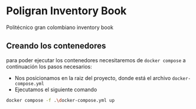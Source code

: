 # Poligran Inventory Book
Politécnico gran colombiano inventory book

## Creando los contenedores
para poder ejecutar los contenedores necesitaremos de `docker compose` a continuación los pasos necesarios:

- Nos posicionamos en la raiz del proyecto, donde está el archivo `docker-compose.yml`
- Ejecutamos el siguiente comando

```bash
docker compose -f .\docker-compose.yml up
```
